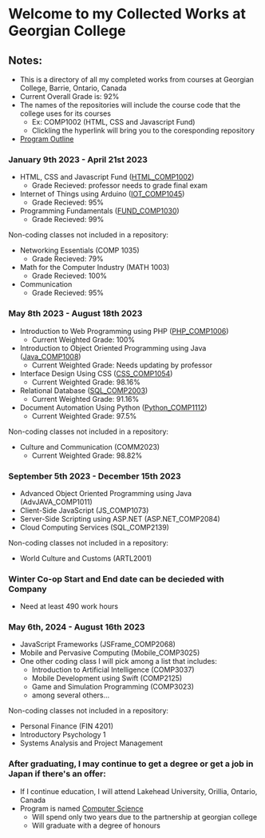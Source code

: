 # Welcome to my Collected Works at Georgian College

## Notes:
- This is a directory of all my completed works from courses at Georgian College, Barrie, Ontario, Canada
- Current Overall Grade is: 92%
- The names of the repositories will include the course code that the college uses for its courses
  - Ex: COMP1002 (HTML, CSS and Javascript Fund)
  - Clickling the hyperlink will bring you to the coresponding repository
- [Program Outline](https://cat.georgiancollege.ca/programs/cmpg/)

### January 9th 2023 - April 21st 2023
- HTML, CSS and Javascript Fund ([HTML_COMP1002](https://github.com/matthewantonis-georgiancollege/HTML_COMP1002))
  - Grade Recieved: professor needs to grade final exam
- Internet of Things using Arduino ([IOT_COMP1045](https://github.com/matthewantonis-georgiancollege/IOT_COMP1045))
  - Grade Recieved: 95%
- Programming Fundamentals ([FUND_COMP1030](https://github.com/matthewantonis-georgiancollege/FUND_COMP1030))
  - Grade Recieved: 99%

Non-coding classes not included in a repository: 
- Networking Essentials (COMP 1035)
  - Grade Recieved: 79%
- Math for the Computer Industry (MATH 1003)
  - Grade Recieved: 100%
- Communication
  -  Grade Recieved: 95%

### May 8th 2023 - August 18th 2023
- Introduction to Web Programming using PHP ([PHP_COMP1006](https://github.com/matthewantonis-georgiancollege/PHP_COMP1006))
  - Current Weighted Grade: 100%
- Introduction to Object Oriented Programming using Java ([Java_COMP1008](https://github.com/matthewantonis-georgiancollege/Java_COMP1008))
  - Current Weighted Grade: Needs updating by professor
- Interface Design Using CSS ([CSS_COMP1054](https://github.com/matthewantonis-georgiancollege/CSS_COMP1054))
  - Current Weighted Grade: 98.16%
- Relational Database ([SQL_COMP2003](https://github.com/matthewantonis-georgiancollege/SQL_COMP2003))
  - Current Weighted Grade: 91.16%
- Document Automation Using Python ([Python_COMP1112](https://github.com/matthewantonis-georgiancollege/Python_COMP1112))
  - Current Weighted Grade: 97.5%

Non-coding classes not included in a repository: 
- Culture and Communication (COMM2023)
  - Current Weighted Grade: 98.82%

### September 5th 2023 - December 15th 2023
- Advanced Object Oriented Programming using Java (AdvJAVA_COMP1011)
- Client-Side JavaScript (JS_COMP1073)
- Server-Side Scripting using ASP.NET (ASP.NET_COMP2084)
- Cloud Computing Services (SQL_COMP2139)

Non-coding classes not included in a repository: 
- World Culture and Customs (ARTL2001)

### Winter Co-op Start and End date can be decieded with Company
- Need at least 490 work hours 

### May 6th, 2024 - August 16th 2023 
- JavaScript Frameworks (JSFrame_COMP2068)
- Mobile and Pervasive Computing (Mobile_COMP3025)
- One other coding class I will pick among a list that includes:
  - Introduction to Artificial Intelligence (COMP3037)
  - Mobile Development using Swift (COMP2125)
  - Game and Simulation Programming (COMP3023)
  - among several others... 

Non-coding classes not included in a repository: 
- Personal Finance (FIN 4201)
- Introductory Psychology 1
- Systems Analysis and Project Management

### After graduating, I may continue to get a degree or get a job in Japan if there's an offer:
- If I continue education, I will attend Lakehead University, Orillia, Ontario, Canada
- Program is named [Computer Science](https://www.lakeheadgeorgian.ca/programs/computer-science/)
  - Will spend only two years due to the partnership at georgian college
  - Will graduate with a degree of honours 
